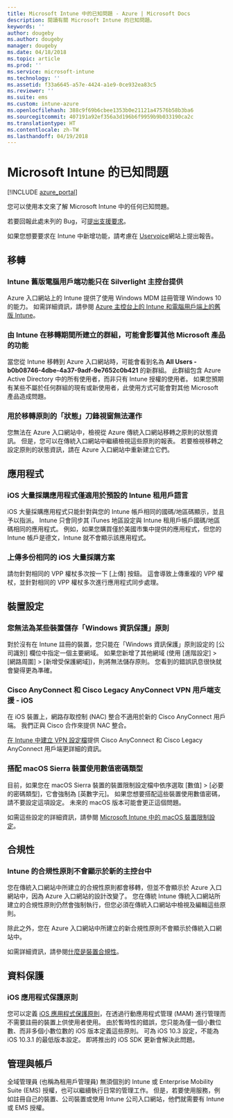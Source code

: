 ```yaml
---
title: Microsoft Intune 中的已知問題 - Azure | Microsoft Docs
description: 閱讀有關 Microsoft Intune 的已知問題。
keywords: ''
author: dougeby
ms.author: dougeby
manager: dougeby
ms.date: 04/18/2018
ms.topic: article
ms.prod: ''
ms.service: microsoft-intune
ms.technology: ''
ms.assetid: f33a6645-a57e-4424-a1e9-0ce932ea83c5
ms.reviewer: ''
ms.suite: ems
ms.custom: intune-azure
ms.openlocfilehash: 388c9f69b6cbee1353b0e21121a47576b58b3ba6
ms.sourcegitcommit: 407191a92ef356a3d196b6f9959b9b033190ca2c
ms.translationtype: HT
ms.contentlocale: zh-TW
ms.lasthandoff: 04/19/2018
---
```

# <a name="known-issues-in-microsoft-intune"></a>Microsoft Intune 的已知問題


[!INCLUDE [azure_portal](./includes/azure_portal.md)]

您可以使用本文來了解 Microsoft Intune 中的任何已知問題。

若要回報此處未列的 Bug，可[提出支援要求](get-support.md)。

如果您想要要求在 Intune 中新增功能，請考慮在 [Uservoice](https://microsoftintune.uservoice.com/forums/291681-ideas/category/189016-azure-admin-console)網站上提出報告。

## <a name="migration"></a>移轉

### <a name="intune-legacy-pc-client-features-are-only-available-in-the-silverlight-console"></a>Intune 舊版電腦用戶端功能只在 Silverlight 主控台提供

Azure 入口網站上的 Intune 提供了使用 Windows MDM 註冊管理 Windows 10 的能力。 如需詳細資訊，請參閱 [Azure 主控台上的 Intune 和電腦用戶端上的舊版 Intune](https://docs.microsoft.com/intune-classic/deploy-use/intune-on-azure)。

### <a name="groups-created-by-intune-during-migration-might-affect-functionality-of-other-microsoft-products"></a>由 Intune 在移轉期間所建立的群組，可能會影響其他 Microsoft 產品的功能

當您從 Intune 移轉到 Azure 入口網站時，可能會看到名為 **All Users - b0b08746-4dbe-4a37-9adf-9e7652c0b421** 的新群組。 此群組包含 Azure Active Directory 中的所有使用者，而非只有 Intune 授權的使用者。 如果您預期有某些不屬於任何群組的現有或新使用者，此使用方式可能會對其他 Microsoft 產品造成問題。

### <a name="status-blades-for-migrated-policies-do-not-work"></a>用於移轉原則的「狀態」刀鋒視窗無法運作

您無法在 Azure 入口網站中，檢視從 Azure 傳統入口網站移轉之原則的狀態資訊。 但是，您可以在傳統入口網站中繼續檢視這些原則的報表。 若要檢視移轉之設定原則的狀態資訊，請在 Azure 入口網站中重新建立它們。

## <a name="apps"></a>應用程式

### <a name="ios-volume-purchased-apps-only-available-in-default-intune-tenant-language"></a>iOS 大量採購應用程式僅適用於預設的 Intune 租用戶語言
iOS 大量採購應用程式只能針對與您的 Intune 帳戶相同的國碼/地區碼顯示，並且予以指派。 Intune 只會同步其 iTunes 地區設定與 Intune 租用戶帳戶國碼/地區碼相同的應用程式。 例如，如果您購買僅於美國市集中提供的應用程式，但您的 Intune 帳戶是德文，Intune 就不會顯示該應用程式。

### <a name="multiple-copies-of-the-same-ios-volume-purchase-program-are-uploaded"></a>上傳多份相同的 iOS 大量採購方案
請勿針對相同的 VPP 權杖多次按一下 [上傳] 按鈕。 這會導致上傳重複的 VPP 權杖，並針對相同的 VPP 權杖多次進行應用程式同步處理。


<!-- ## Groups -->

## <a name="device-configuration"></a>裝置設定

### <a name="you-cannot-save-a-windows-information-protection-policy-for-some-devices"></a>您無法為某些裝置儲存「Windows 資訊保護」原則

對於沒有在 Intune 註冊的裝置，您只能在「Windows 資訊保護」原則設定的 [公司識別] 欄位中指定一個主要網域。
如果您新增了其他網域 (使用 [進階設定] > [網路周圍] > [新增受保護網域])，則將無法儲存原則。 您看到的錯誤訊息很快就會變得更為準確。

### <a name="cisco-anyconnect-and-cisco-legacy-anyconnect-vpn-client-support---ios"></a>Cisco AnyConnect 和 Cisco Legacy AnyConnect VPN 用戶端支援 - iOS

在 iOS 裝置上，網路存取控制 (NAC) 整合不適用於新的 Cisco AnyConnect 用戶端。 我們正與 Cisco 合作來提供 NAC 整合。

[在 Intune 中建立 VPN 設定檔](vpn-settings-ios.md)提供 Cisco AnyConnect 和 Cisco Legacy AnyConnect 用戶端更詳細的資訊。

### <a name="using-the-numeric-password-type-with-macos-sierra-devices"></a>搭配 macOS Sierra 裝置使用數值密碼類型

目前，如果您在 macOS Sierra 裝置的裝置限制設定檔中依序選取 [數值] > [必要的密碼類型]，它會強制為 [英數字元]。 如果您想要搭配這些裝置使用數值密碼，請不要設定這項設定。
未來的 macOS 版本可能會更正這個問題。

如需這些設定的詳細資訊，請參閱 [Microsoft Intune 中的 macOS 裝置限制設定](device-restrictions-macos.md)。

## <a name="compliance"></a>合規性

### <a name="compliance-policies-from-intune-do-not-show-up-in-new-console"></a>Intune 的合規性原則不會顯示於新的主控台中

您在傳統入口網站中所建立的合規性原則都會移轉，但並不會顯示於 Azure 入口網站中，因為 Azure 入口網站的設計改變了。 您在傳統 Intune 傳統入口網站所建立的合規性原則仍然會強制執行，但您必須在傳統入口網站中檢視及編輯這些原則。

除此之外，您在 Azure 入口網站中所建立的新合規性原則不會顯示於傳統入口網站中。

如需詳細資訊，請參閱[什麼是裝置合規性](device-compliance.md)。

<!-- ## Enrollment -->


## <a name="data-protection"></a>資料保護

### <a name="ios-app-protection-policies"></a>iOS 應用程式保護原則

您可以定義 [iOS 應用程式保護原則](app-protection-policy-settings-ios.md)，在透過行動應用程式管理 (MAM) 進行管理而不需要註冊的裝置上供使用者使用。 由於暫時性的錯誤，您只能為僅一個小數位數、而非多個小數位數的 iOS 版本定義這些原則。 可為 iOS 10.3 設定，不能為 iOS 10.3.1 的最低版本設定。 即將推出的 iOS SDK 更新會解決此問題。


## <a name="administration-and-accounts"></a>管理與帳戶

全域管理員 (也稱為租用戶管理員) 無須個別的 Intune 或 Enterprise Mobility Suite (EMS) 授權，也可以繼續執行日常的管理工作。 但是，若要使用服務，例如註冊自己的裝置、公司裝置或使用 Intune 公司入口網站，他們就需要有 Intune 或 EMS 授權。

<!-- ## Additional items -->
